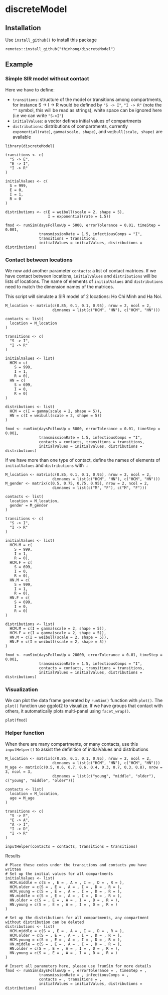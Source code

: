 # discreteModel

## Installation
Use `install_github()` to install this package
```
remotes::install_github("thinhong/discreteModel")
```

## Example
### Simple SIR model without contact
Here we have to define:
* `transitions`: structure of the model or transitions among compartments, for instance S -> I -> R would be defined by `"S -> I"`, `"I -> R"` (note the `""` symbol, this will be read as strings), white space can be ignored here (i.e we can write `"S->I"`)
* `initialValues`: a vector defines initial values of compartments
* `distributions`: distributions of compartments, currently `exponential(rate)`, `gamma(scale, shape)`, and `weibull(scale, shape)` are available
```
library(discreteModel)

transitions <- c(
  "S -> E",
  "E -> I",
  "I -> R"
)

initialValues <- c(
  S = 999,
  E = 0,
  I = 1,
  R = 0
)

distributions <- c(E = weibull(scale = 2, shape = 5), 
                   I = exponential(rate = 1.5))

fmod <- runSim(daysFollowUp = 5000, errorTolerance = 0.01, timeStep = 0.001, 
               transmissionRate = 1.5, infectiousComps = "I", 
               transitions = transitions,
               initialValues = initialValues, distributions = distributions)
```

### Contact between locations
We now add another parameter `contacts`: a list of contact matrices. If we have contact between locations, `initialValues` and `distributions` will be lists of locations. The name of elements of `initialValues` and `distributions` need to match the dimension names of the matrices.

This script will simulate a SIR model of 2 locations: Ho Chi Minh and Ha Noi.
```
M_location <- matrix(c(0.85, 0.1, 0.1, 0.95), nrow = 2, ncol = 2, 
                     dimnames = list(c("HCM", "HN"), c("HCM", "HN")))

contacts <- list(
  location = M_location
)

transitions <- c(
  "S -> I", 
  "I -> R"
)

initialValues <- list(
  HCM = c(
    S = 999,
    I = 1,
    R = 0),
  HN = c(
    S = 699,
    I = 0,
    R = 0)
)

distributions <- list(
  HCM = c(I = gamma(scale = 2, shape = 5)),
  HN = c(I = weibull(scale = 2, shape = 5))
)

fmod <- runSim(daysFollowUp = 5000, errorTolerance = 0.01, timeStep = 0.001, 
               transmissionRate = 1.5, infectiousComps = "I", 
               contacts = contacts, transitions = transitions,
               initialValues = initialValues, distributions = distributions)
```

If we have more than one type of contact, define the names of elements of `initialValues` and `distributions` with `.`:
```
M_location <- matrix(c(0.85, 0.1, 0.1, 0.95), nrow = 2, ncol = 2, 
                     dimnames = list(c("HCM", "HN"), c("HCM", "HN")))
M_gender <- matrix(c(0.5, 0.75, 0.75, 0.95), nrow = 2, ncol = 2, 
                     dimnames = list(c("M", "F"), c("M", "F")))

contacts <- list(
  location = M_location,
  gender = M_gender
)

transitions <- c(
  "S -> I", 
  "I -> R"
)

initialValues <- list(
  HCM.M = c(
    S = 999,
    I = 1,
    R = 0),
  HCM.F = c(
    S = 699,
    I = 0,
    R = 0),
  HN.M = c(
    S = 999,
    I = 1,
    R = 0),
  HN.F = c(
    S = 699,
    I = 0,
    R = 0)
)

distributions <- list(
  HCM.M = c(I = gamma(scale = 2, shape = 5)),
  HCM.F = c(I = gamma(scale = 2, shape = 5)),
  HN.M = c(I = weibull(scale = 2, shape = 5)),
  HN.F = c(I = weibull(scale = 2, shape = 5))
)

fmod <- runSim(daysFollowUp = 20000, errorTolerance = 0.01, timeStep = 0.001, 
               transmissionRate = 1.5, infectiousComps = "I", 
               contacts = contacts, transitions = transitions,
               initialValues = initialValues, distributions = distributions)
```

### Visualization
We can plot the data frame generated by `runSim()` function with `plot()`. The `plot()` function use ggplot2 to visualize. If we have groups that contact with others, it automatically plots multi-panel using `facet_wrap()`.
```
plot(fmod)
```

### Helper function
When there are many compartments, or many contacts, use this `inputHelper()` to assist the definition of initialValues and distributions
```
M_location <- matrix(c(0.85, 0.1, 0.1, 0.95), nrow = 2, ncol = 2, 
                     dimnames = list(c("HCM", "HN"), c("HCM", "HN")))
M_age <- matrix(c(0.5, 0.6, 0.7, 0.6, 0.4, 0.3, 0.7, 0.3, 0.8), nrow = 3, ncol = 3, 
                     dimnames = list(c("young", "middle", "older"), c("young", "middle", "older")))

contacts <- list(
  location = M_location,
  age = M_age
)

transitions <- c(
  "S -> E", 
  "E -> A",
  "A -> I",
  "I -> D",
  "I -> R"
)

inputHelper(contacts = contacts, transitions = transitions)
```

Results
```
# Place these codes under the transitions and contacts you have written
# Set up the initial values for all compartments
initialValues <- list(
  HCM.middle = c(S = , E = , A = , I = , D = , R = ),
  HCM.older = c(S = , E = , A = , I = , D = , R = ),
  HCM.young = c(S = , E = , A = , I = , D = , R = ),
  HN.middle = c(S = , E = , A = , I = , D = , R = ),
  HN.older = c(S = , E = , A = , I = , D = , R = ),
  HN.young = c(S = , E = , A = , I = , D = , R = )
)

# Set up the distributions for all compartments, any compartment without distribution can be deleted
distributions <- list(
  HCM.middle = c(S = , E = , A = , I = , D = , R = ),
  HCM.older = c(S = , E = , A = , I = , D = , R = ),
  HCM.young = c(S = , E = , A = , I = , D = , R = ),
  HN.middle = c(S = , E = , A = , I = , D = , R = ),
  HN.older = c(S = , E = , A = , I = , D = , R = ),
  HN.young = c(S = , E = , A = , I = , D = , R = )
)

# Insert all parameters here, please use ?runSim for more details
fmod <- runSim(daysFollowUp = , errorTolerance = , timeStep = , 
               transmissionRate = , infectiousComps = , 
               contacts = , transitions = ,
               initialValues = initialValues, distributions = distributions)
```